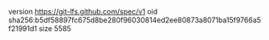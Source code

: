 version https://git-lfs.github.com/spec/v1
oid sha256:b5df58897fc675d8be280f96030814ed2ee80873a8071ba15f9766a5f21991d1
size 5585
